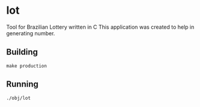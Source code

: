 # lot
Tool for Brazilian Lottery written in C
This application was created to help in generating number.

## Building  

`make production`

## Running  

`./obj/lot`
